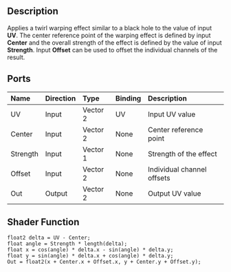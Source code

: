 ## Description

Applies a twirl warping effect similar to a black hole to the value of input **UV**. The center reference point of the warping effect is defined by input **Center** and the overall strength of the effect is defined by the value of input **Strength**. Input **Offset** can be used to offset the individual channels of the result.

## Ports

| Name        | Direction           | Type  | Binding | Description |
|:------------ |:-------------|:-----|:---|:---|
| UV      | Input | Vector 2 | UV | Input UV value |
| Center      | Input | Vector 2 | None | Center reference point |
| Strength      | Input | Vector 1 | None | Strength of the effect |
| Offset      | Input | Vector 2 | None | Individual channel offsets |
| Out | Output      |    Vector 2 | None | Output UV value |

## Shader Function

```
float2 delta = UV - Center;
float angle = Strength * length(delta);
float x = cos(angle) * delta.x - sin(angle) * delta.y;
float y = sin(angle) * delta.x + cos(angle) * delta.y;
Out = float2(x + Center.x + Offset.x, y + Center.y + Offset.y);
```